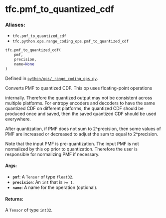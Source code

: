 
# tfc.pmf_to_quantized_cdf

### Aliases:

* `tfc.pmf_to_quantized_cdf`
* `tfc.python.ops.range_coding_ops.pmf_to_quantized_cdf`

``` python
tfc.pmf_to_quantized_cdf(
    pmf,
    precision,
    name=None
)
```



Defined in [`python/ops/_range_coding_ops.py`](https://github.com/tensorflow/compression/tree/master/python/ops/_range_coding_ops.py).

<!-- Placeholder for "Used in" -->

Converts PMF to quantized CDF. This op uses floating-point operations

internally. Therefore the quantized output may not be consistent across multiple
platforms. For entropy encoders and decoders to have the same quantized CDF on
different platforms, the quantized CDF should be produced once and saved, then
the saved quantized CDF should be used everywhere.

After quantization, if PMF does not sum to 2^precision, then some values of PMF
are increased or decreased to adjust the sum to equal to 2^precision.

Note that the input PMF is pre-quantization. The input PMF is not normalized
by this op prior to quantization. Therefore the user is responsible for
normalizing PMF if necessary.

#### Args:

* <b>`pmf`</b>: A `Tensor` of type `float32`.
* <b>`precision`</b>: An `int` that is `>= 1`.
* <b>`name`</b>: A name for the operation (optional).


#### Returns:

A `Tensor` of type `int32`.